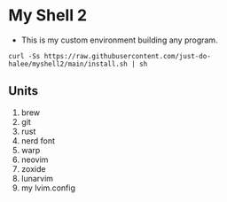# My Shell 2

- This is my custom environment building any program.

```shell
curl -Ss https://raw.githubusercontent.com/just-do-halee/myshell2/main/install.sh | sh
```

## Units

1. brew
2. git
3. rust
4. nerd font
5. warp
6. neovim
7. zoxide
8. lunarvim
9. my lvim.config
